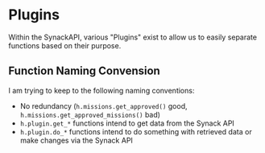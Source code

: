 # Plugins

Within the SynackAPI, various "Plugins" exist to allow us to easily separate functions based on their purpose.

## Function Naming Convension

I am trying to keep to the following naming conventions:
* No redundancy (`h.missions.get_approved()` good, `h.missions.get_approved_missions()` bad)
* `h.plugin.get_*` functions intend to get data from the Synack API
* `h.plugin.do_*` functions intend to do something with retrieved data or make changes via the Synack API
